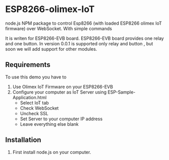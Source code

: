 # ESP8266-olimex-IoT
node.js NPM package to control Esp8266 (with loaded ESP8266 olimex IoT firmware) over WebSocket. With simple commands 

It is writen for ESP8266-EVB board. 
ESP8266-EVB board provides one relay and one button.
In version 0.0.1 is supported only relay and button , but soon we will add support for other modules.

## Requirements

To use this demo you have to

1. Use Olimex IoT Firmware on your ESP8266-EVB
2. Configure your computer as IoT Server using ESP-Sample-Application.html
	* Select IoT tab
	* Check WebSocket
	* Uncheck SSL
	* Set Server to your computer IP address
	* Leave everything else blank

## Installation

1. First install node.js on your computer.